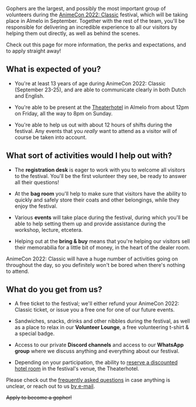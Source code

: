 Gophers are the largest, and possibly the most important group of volunteers during the
[AnimeCon 2022: Classic](https://animecon.nl) festival, which will be taking place in Almelo in
September. Together with the rest of the team, you'll be responsible for delivering an incredible
experience to all our visitors by helping them out directly, as well as behind the scenes.

Check out this page for more information, the perks and expectations, and to apply straight away!

## What is expected of you?

  * You're at least 13 years of age during AnimeCon 2022: Classic (September 23-25), and are
    able to communicate clearly in both Dutch and English.

  * You're able to be present at the [Theaterhotel](https://www.theaterhotel.nl/) in Almelo from
    about 12pm on Friday, all the way to 8pm on Sunday.

  * You're able to help us out with about 12 hours of shifts during the festival. Any events that
    you _really_ want to attend as a visitor will of course be taken into account.

## What sort of activities would I help out with?

  * The **registration desk** is eager to work with you to welcome all visitors to the festival.
    You'll be the first volunteer they see, be ready to answer all their questions!

  * At the **bag room** you'll help to make sure that visitors have the ability to quickly and
    safely store their coats and other belongings, while they enjoy the festival.

  * Various **events** will take place during the festival, during which you'll be able to help
    setting them up and provide assistance during the workshop, lecture, etcetera.

  * Helping out at the **bring & buy** means that you're helping our visitors sell their memorabilia
    for a little bit of money, in the heart of the dealer room.

AnimeCon 2022: Classic will have a huge number of activities going on throughout the day, so you
definitely won't be bored when there's nothing to attend.

## What do you get from us?

  * A free ticket to the festival; we'll either refund your AnimeCon 2022: Classic ticket, or issue
    you a free one for one of our future events.

  * Sandwiches, snacks, drinks and other nibbles during the festival, as well as a place to relax in
    our **Volunteer Lounge**, a free volunteering t-shirt & a special badge.

  * Access to our private **Discord channels** and access to our **WhatsApp group** where we discuss
    anything and everything about our festival.

  * Depending on your participation, the ability to [reserve a discounted hotel room](hotels.html)
    in the festival's venue, the Theaterhotel.

Please check out the [frequently asked questions](faq.html) in case anything is unclear, or reach
out to us [by e-mail](mailto:gopherplanning@animecon.nl).

<del>Apply to become a gopher!</del>
